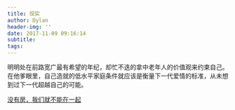 ```yaml
---
title: 现实
author: Dylan
header-img: ''
date: 2017-11-09 09:16:14
subtitle:
tags:
---
```


明明处在前路宽广最有希望的年纪，却忙不迭的拿中老年人的价值观来约束自己。在他爹眼里，自己造就的低水平家庭条件就应该是衡量下一代爱情的标准，从未想到过下一代超越自己的可能。

 [没有房，我们就不能在一起](https://article.jike.ruguoapp.com/?messageId=5a012ea1a477da001672e1c1)

